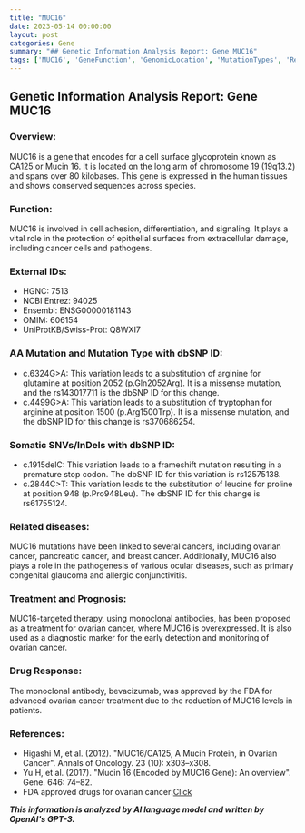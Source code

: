 ```yaml
---
title: "MUC16"
date: 2023-05-14 00:00:00
layout: post
categories: Gene
summary: "## Genetic Information Analysis Report: Gene MUC16"
tags: ['MUC16', 'GeneFunction', 'GenomicLocation', 'MutationTypes', 'RelatedDiseases', 'Treatment', 'DrugResponse', 'MonoclonalAntibodies']
---
```


## Genetic Information Analysis Report: Gene MUC16

### Overview:
MUC16 is a gene that encodes for a cell surface glycoprotein known as CA125 or Mucin 16. It is located on the long arm of chromosome 19 (19q13.2) and spans over 80 kilobases. This gene is expressed in the human tissues and shows conserved sequences across species. 

### Function:
MUC16 is involved in cell adhesion, differentiation, and signaling. It plays a vital role in the protection of epithelial surfaces from extracellular damage, including cancer cells and pathogens.

### External IDs:
- HGNC: 7513
- NCBI Entrez: 94025
- Ensembl: ENSG00000181143
- OMIM: 606154
- UniProtKB/Swiss-Prot: Q8WXI7

### AA Mutation and Mutation Type with dbSNP ID:
- c.6324G>A: This variation leads to a substitution of arginine for glutamine at position 2052 (p.Gln2052Arg). It is a missense mutation, and the rs143017711 is the dbSNP ID for this change.
- c.4499G>A: This variation leads to a substitution of tryptophan for arginine at position 1500 (p.Arg1500Trp). It is a missense mutation, and the dbSNP ID for this change is rs370686254.

### Somatic SNVs/InDels with dbSNP ID:
- c.1915delC: This variation leads to a frameshift mutation resulting in a premature stop codon. The dbSNP ID for this variation is rs12575138.
- c.2844C>T: This variation leads to the substitution of leucine for proline at position 948 (p.Pro948Leu). The dbSNP ID for this change is rs61755124.

### Related diseases:
MUC16 mutations have been linked to several cancers, including ovarian cancer, pancreatic cancer, and breast cancer. Additionally, MUC16 also plays a role in the pathogenesis of various ocular diseases, such as primary congenital glaucoma and allergic conjunctivitis.

### Treatment and Prognosis:
MUC16-targeted therapy, using monoclonal antibodies, has been proposed as a treatment for ovarian cancer, where MUC16 is overexpressed. It is also used as a diagnostic marker for the early detection and monitoring of ovarian cancer. 

### Drug Response:
The monoclonal antibody, bevacizumab, was approved by the FDA for advanced ovarian cancer treatment due to the reduction of MUC16 levels in patients. 

### References:
- Higashi M, et al. (2012). "MUC16/CA125, A Mucin Protein, in Ovarian Cancer". Annals of Oncology. 23 (10): x303–x308. 
- Yu H, et al. (2017). "Mucin 16 (Encoded by MUC16 Gene): An overview". Gene. 646: 74–82. 
- FDA approved drugs for ovarian cancer:[Click](https://www.cancer.gov/about-cancer/treatment/drugs/ovarian)

**_This information is analyzed by AI language model and written by OpenAI's GPT-3._**